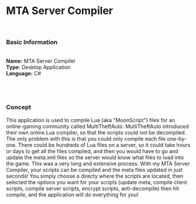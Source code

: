 <h1>MTA Server Compiler</h1>
<br />
<strong><h3>Basic Information</h3></strong><br />
<strong>Name:</strong> MTA Server Compiler<br />
<strong>Type:</strong> Desktop Application<br />
<strong>Language:</strong> C#<br />
<br /><br />
<br />

<strong><h3>Concept</h3></strong>
This application is used to compile Lua (aka "MoonScript") files for an online-gaming community called MultiTheftAuto.
MutliTheftAuto introduced their own online Lua compiler, so that the scripts could not be decompiled. The only problem
with this is that you could only compile each file one-by-one. There could be hundreds of Lua files on a server, so it
could take hours or days to get all the files compiled, and then you would have to go and update the meta.xml files so
the server would know what files to load into the game. This was a very long and extensive process. With my MTA Server
Compiler, your scripts can be compiled and the meta files updated in just seconds! You simply choose a directy where
the scripts are located, then selected the options you want for your scripts (update meta, compile client scripts,
compile server scripts, encrypt scripts, anti-decompile) then hit compile, and the application will do everything for you!